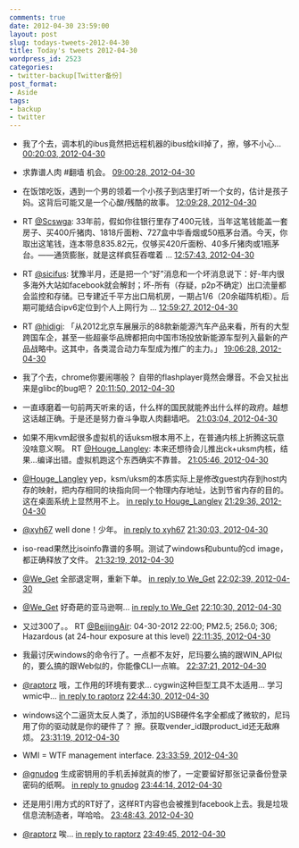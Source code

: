 ```yaml
---
comments: true
date: 2012-04-30 23:59:00
layout: post
slug: todays-tweets-2012-04-30
title: Today's tweets 2012-04-30
wordpress_id: 2523
categories:
- twitter-backup[Twitter备份]
post_format:
- Aside
tags:
- backup
- twitter
---
```





  * 我了个去，调本机的ibus竟然把远程机器的ibus给kill掉了，擦，够不小心… [00:20:03, 2012-04-30](http://twitter.com/gfrog/statuses/196634962810765316)





  * 求靠谱人肉 #翻墙 机会。 [09:00:28, 2012-04-30](http://twitter.com/gfrog/statuses/196765931261804544)





  * 在饭馆吃饭，遇到一个男的领着一个小孩子到店里打听一个女的，估计是孩子妈。这背后可能又是一个心酸/残酷的故事。 [12:09:28, 2012-04-30](http://twitter.com/gfrog/statuses/196813496434954240)





  * RT [@Scswga](http://twitter.com/Scswga): 33年前，假如你往银行里存了400元钱，当年这笔钱能盖一套房子、买400斤猪肉、1818斤面粉、727盒中华香烟或50瓶茅台酒。今天，你取出这笔钱，连本带息835.82元，仅够买420斤面粉、40多斤猪肉或1瓶茅台。——通货膨胀，就是这样疯狂吞噬着 ... [12:57:43, 2012-04-30](http://twitter.com/gfrog/statuses/196825636189380608)





  * RT [@sicifus](http://twitter.com/sicifus): 犹豫半月，还是把一个“好”消息和一个坏消息说下：好-年内很多海外大站如facebook就会解封；坏-所有（存疑，p2p不确定）出口流量都会监控和存储。已专建近千平方出口局机房，一期占1/6（20余磁阵机柜）。后期可能结合ipv6定位到个人上网行为 ... [12:59:27, 2012-04-30](http://twitter.com/gfrog/statuses/196826072694796289)





  * RT [@hidigi](http://twitter.com/hidigi): 「从2012北京车展展示的88款新能源汽车产品来看，所有的大型跨国车企，甚至一些超豪华品牌都把向中国市场投放新能源车型列入最新的产品战略中。这其中，各类混合动力车型成为推广的主力。」 [19:06:28, 2012-04-30](http://twitter.com/gfrog/statuses/196918436696309760)





  * 我了个去，chrome你要闹哪般？ 自带的flashplayer竟然会爆音。不会又扯出来是glibc的bug吧？ [20:11:50, 2012-04-30](http://twitter.com/gfrog/statuses/196934888304287744)





  * 一直琢磨着一句前两天听来的话，什么样的国民就能养出什么样的政府。越想这话越正确。于是还是努力奋斗争取人肉翻墙吧。 [21:03:04, 2012-04-30](http://twitter.com/gfrog/statuses/196947779782840322)





  * 如果不用kvm起很多虚拟机的话uksm根本用不上，在普通内核上折腾这玩意没啥意义啊。 RT [@Houge_Langley](http://twitter.com/Houge_Langley): 本来还想待会儿推出ck+uksm内核，结果…编译出错。虚拟机跑这个东西确实不靠普。 [21:05:46, 2012-04-30](http://twitter.com/gfrog/statuses/196948460631625728)





  * [@Houge_Langley](http://twitter.com/Houge_Langley) yep，ksm/uksm的本质实际上是修改guest内存到host内存的映射，把内存相同的块指向同一个物理内存地址，达到节省内存的目的。这在桌面系统上显然用不上。 [in reply to Houge_Langley](http://twitter.com/Houge_Langley/statuses/196948795186089984) [21:29:36, 2012-04-30](http://twitter.com/gfrog/statuses/196954455437094912)





  * [@xyh67](http://twitter.com/xyh67) well done！少年。 [in reply to xyh67](http://twitter.com/xyh67/statuses/196953395913949184) [21:30:03, 2012-04-30](http://twitter.com/gfrog/statuses/196954568754597888)





  * iso-read果然比isoinfo靠谱的多啊。测试了windows和ubuntu的cd image，都正确释放了文件。 [21:32:19, 2012-04-30](http://twitter.com/gfrog/statuses/196955140312408064)





  * [@We_Get](http://twitter.com/We_Get) 全部退定啊，重新下单。 [in reply to We_Get](http://twitter.com/We_Get/statuses/196960134587617280) [22:02:39, 2012-04-30](http://twitter.com/gfrog/statuses/196962774843269120)





  * [@We_Get](http://twitter.com/We_Get) 好奇葩的亚马逊啊… [in reply to We_Get](http://twitter.com/We_Get/statuses/196964606160277504) [22:10:30, 2012-04-30](http://twitter.com/gfrog/statuses/196964750255603713)





  * 又过300了。。 RT [@BeijingAir](http://twitter.com/BeijingAir): 04-30-2012 22:00; PM2.5; 256.0; 306; Hazardous (at 24-hour exposure at this level) [22:11:35, 2012-04-30](http://twitter.com/gfrog/statuses/196965024269471745)





  * 我最讨厌windows的命令行了。一点都不友好，尼玛要么搞的跟WIN_API似的，要么搞的跟Web似的，你能像CLI一点嘛。 [22:37:21, 2012-04-30](http://twitter.com/gfrog/statuses/196971505706475522)





  * [@raptorz](http://twitter.com/raptorz) 哦，工作用的环境有要求… cygwin这种巨型工具不太适用… 学习wmic中… [in reply to raptorz](http://twitter.com/raptorz/statuses/196973069615628288) [22:44:30, 2012-04-30](http://twitter.com/gfrog/statuses/196973305671065600)





  * windows这个二逼货太反人类了，添加的USB硬件名字全都成了微软的，尼玛用了你的驱动就是你的硬件了？ 擦。获取vender_id跟product_id还无敌麻烦。 [23:31:19, 2012-04-30](http://twitter.com/gfrog/statuses/196985088444071939)





  * WMI = WTF management interface. [23:33:59, 2012-04-30](http://twitter.com/gfrog/statuses/196985760484835328)





  * [@gnudog](http://twitter.com/gnudog) 生成密钥用的手机丢掉就真的惨了，一定要留好那张记录备份登录密码的纸啊。 [in reply to gnudog](http://twitter.com/gnudog/statuses/196987512013594624) [23:44:14, 2012-04-30](http://twitter.com/gfrog/statuses/196988340615118848)





  * 还是用引用方式的RT好了，这样RT内容也会被推到facebook上去。我是垃圾信息流制造者，咩哈哈。 [23:48:43, 2012-04-30](http://twitter.com/gfrog/statuses/196989466672513026)





  * [@raptorz](http://twitter.com/raptorz) 唉… [in reply to raptorz](http://twitter.com/raptorz/statuses/196988889817296896) [23:49:45, 2012-04-30](http://twitter.com/gfrog/statuses/196989726501249024)





